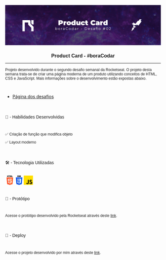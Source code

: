 <link rel="stylesheet" href="style.css">
<link rel="stylesheet" href="readme.css">

<style>
    @import url('https://fonts.googleapis.com/css2?family=Montserrat:wght@300;700&display=swap');

    .titulo{
        text-align: center;
        font-size: 16px;
        font-family: 'Montserrat', sans-serif;
        font-weight:bold;
    }

    .texto{
        font-size: 12px;
        font-weight: 300;
        font-family: 'Montserrat', sans-serif;
    }

    .subtit{
        font-size: 14px;
        font-weight: 300;
        font-family: 'Montserrat', sans-serif;
    }

    .alinhamento{
        display: flex;
        flex-direction: row;
    }

    .alinhamento img{
        width: 30px;
    }
</style>

<img src="./img/product card.jpg" class="imgReadme">
<h1 class="titulo">Product Card - #boraCodar</h1>
<hr>
<p class="texto">Projeto desenvolvido durante o segundo desafio semanal da Rocketseat. O projeto desta semana trata-se de criar uma página moderna de um produto utilizando conceitos de HTML, CSS e JavaScript. Mais informações sobre o desenvolvimento estão expostas abaixo.</p>
<br>
<ul>
    <li><a href="https://boracodar.dev/?utm_source=youtube&utm_medium=organic&utm_campaign=lead&utm_term=boracodar&utm_content=descricao-boracodar_desafio01">Página dos desafios</a></li>
</ul>
<br>
<h2 class="subtit">👷‍ - Habilidades Desenvolvidas</h2>
<br>
<p class="texto">✅ Criação de função que modifica objeto</p>
<p class="texto">✅ Layout moderno</p>
<br>
<h2 class="subtit">🛠 - Tecnologia Utilizadas</h2>
<br>
<div class="alinhamento">
    <img src="./img/html-5.png" alt="">
    <img src="./img/css-3.png" alt="">
    <img src="./img/js.png" alt="">
</div>
<br>
<h2 class="subtit">🎨 - Protótipo</h2>
<br>
<p class="texto">Acesse o protótipo desenvolvido pela Rocketseat através deste <a href="https://www.figma.com/file/BghUQHJpDkE9VMU8OLlLV2/%23boraCodar---Desafio-2-(Community)?node-id=0%3A1&t=r9Tdmj8BS4P1uIzz-0">link</a>.</p>
<br>
<h2 class="subtit">🔗 - Deploy</h2>
<br>
<p class="texto">Acesse o projeto desenvolvido por mim através deste <a href="https://chshc0.csb.app/">link</a>.</p>
    
